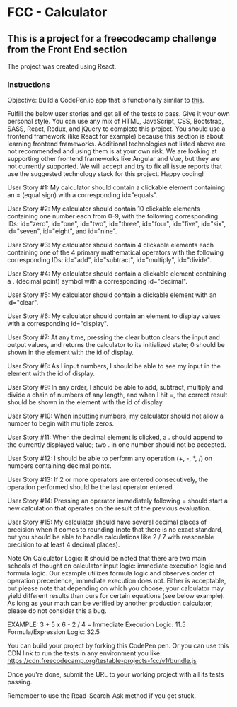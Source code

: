 # FCC - Calculator

## This is a project for a freecodecamp challenge from the Front End section

The project was created using React.

### Instructions

Objective: Build a CodePen.io app that is functionally similar to [this](https://codepen.io/freeCodeCamp/full/wgGVVX).
    
Fulfill the below user stories and get all of the tests to pass. Give it your own personal style.
You can use any mix of HTML, JavaScript, CSS, Bootstrap, SASS, React, Redux, and jQuery to complete this project. You should use a frontend framework (like React for example) because this section is about learning frontend frameworks. Additional technologies not listed above are not recommended and using them is at your own risk. We are looking at supporting other frontend frameworks like Angular and Vue, but they are not currently supported. We will accept and try to fix all issue reports that use the suggested technology stack for this project. Happy coding!
    
User Story #1: My calculator should contain a clickable element containing an = (equal sign) with a corresponding id="equals".

User Story #2: My calculator should contain 10 clickable elements containing one number each from 0-9, with the following corresponding IDs: id="zero", id="one", id="two", id="three", id="four", id="five", id="six", id="seven", id="eight", and id="nine".

User Story #3: My calculator should contain 4 clickable elements each containing one of the 4 primary mathematical operators with the following corresponding IDs: id="add", id="subtract", id="multiply", id="divide".
    
User Story #4: My calculator should contain a clickable element containing a . (decimal point) symbol with a corresponding id="decimal".
    
User Story #5: My calculator should contain a clickable element with an id="clear".
    
User Story #6: My calculator should contain an element to display values with a corresponding id="display".
    
User Story #7: At any time, pressing the clear button clears the input and output values, and returns the calculator to its initialized state; 0 should be shown in the element with the id of display.
    
User Story #8: As I input numbers, I should be able to see my input in the element with the id of display.
    
User Story #9: In any order, I should be able to add, subtract, multiply and divide a chain of numbers of any length, and when I hit =, the correct result should be shown in the element with the id of display.
    
User Story #10: When inputting numbers, my calculator should not allow a number to begin with multiple zeros.
    
User Story #11: When the decimal element is clicked, a . should append to the currently displayed value; two . in one number should not be accepted.
    
User Story #12: I should be able to perform any operation (+, -, *, /) on numbers containing decimal points.
    
User Story #13: If 2 or more operators are entered consecutively, the operation performed should be the last operator entered.
    
User Story #14: Pressing an operator immediately following = should start a new calculation that operates on the result of the previous evaluation.
    
User Story #15: My calculator should have several decimal places of precision when it comes to rounding (note that there is no exact standard, but you should be able to handle calculations like 2 / 7 with reasonable precision to at least 4 decimal places).
    
Note On Calculator Logic: It should be noted that there are two main schools of thought on calculator input logic: immediate execution logic and formula logic. Our example utilizes formula logic and observes order of operation precedence, immediate execution does not. Either is acceptable, but please note that depending on which you choose, your calculator may yield different results than ours for certain equations (see below example). As long as your math can be verified by another production calculator, please do not consider this a bug.
    
  EXAMPLE: 3 + 5 x 6 - 2 / 4 =
    Immediate Execution Logic: 11.5
    Formula/Expression Logic: 32.5

You can build your project by forking this CodePen pen. Or you can use this CDN link to run the tests in any environment you like: https://cdn.freecodecamp.org/testable-projects-fcc/v1/bundle.js

Once you're done, submit the URL to your working project with all its tests passing.

Remember to use the Read-Search-Ask method if you get stuck.
